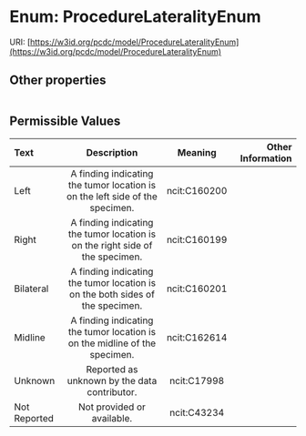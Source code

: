 
# Enum: ProcedureLateralityEnum




URI: [https://w3id.org/pcdc/model/ProcedureLateralityEnum](https://w3id.org/pcdc/model/ProcedureLateralityEnum)


## Other properties

|  |  |  |
| --- | --- | --- |

## Permissible Values

| Text | Description | Meaning | Other Information |
| :--- | :---: | :---: | ---: |
| Left | A finding indicating the tumor location is on the left side of the specimen. | ncit:C160200 |  |
| Right | A finding indicating the tumor location is on the right side of the specimen. | ncit:C160199 |  |
| Bilateral | A finding indicating the tumor location is on the both sides of the specimen. | ncit:C160201 |  |
| Midline | A finding indicating the tumor location is on the midline of the specimen. | ncit:C162614 |  |
| Unknown | Reported as unknown by the data contributor. | ncit:C17998 |  |
| Not Reported | Not provided or available. | ncit:C43234 |  |

